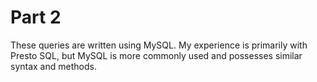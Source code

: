 # Part 2
These queries are written using MySQL.  My experience is primarily with Presto SQL, but MySQL is more commonly used and possesses similar syntax and methods.